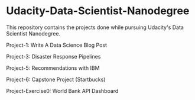 # Udacity-Data-Scientist-Nanodegree

This repository contains the projects done while pursuing Udacity's Data Scientist Nanodegree.

Project-1: Write A Data Science Blog Post

Project-3: Disaster Response Pipelines

Project-5: Recommendations with IBM

Project-6: Capstone Project (Startbucks)

Project-Exercise0: World Bank API Dashboard
